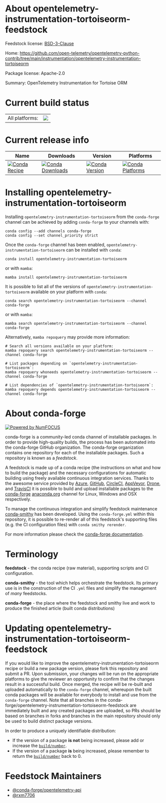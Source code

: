 About opentelemetry-instrumentation-tortoiseorm-feedstock
=========================================================

Feedstock license: [BSD-3-Clause](https://github.com/conda-forge/opentelemetry-instrumentation-tortoiseorm-feedstock/blob/main/LICENSE.txt)

Home: https://github.com/open-telemetry/opentelemetry-python-contrib/tree/main/instrumentation/opentelemetry-instrumentation-tortoiseorm

Package license: Apache-2.0

Summary: OpenTelemetry Instrumentation for Tortoise ORM

Current build status
====================


<table><tr><td>All platforms:</td>
    <td>
      <a href="https://dev.azure.com/conda-forge/feedstock-builds/_build/latest?definitionId=26304&branchName=main">
        <img src="https://dev.azure.com/conda-forge/feedstock-builds/_apis/build/status/opentelemetry-instrumentation-tortoiseorm-feedstock?branchName=main">
      </a>
    </td>
  </tr>
</table>

Current release info
====================

| Name | Downloads | Version | Platforms |
| --- | --- | --- | --- |
| [![Conda Recipe](https://img.shields.io/badge/recipe-opentelemetry--instrumentation--tortoiseorm-green.svg)](https://anaconda.org/conda-forge/opentelemetry-instrumentation-tortoiseorm) | [![Conda Downloads](https://img.shields.io/conda/dn/conda-forge/opentelemetry-instrumentation-tortoiseorm.svg)](https://anaconda.org/conda-forge/opentelemetry-instrumentation-tortoiseorm) | [![Conda Version](https://img.shields.io/conda/vn/conda-forge/opentelemetry-instrumentation-tortoiseorm.svg)](https://anaconda.org/conda-forge/opentelemetry-instrumentation-tortoiseorm) | [![Conda Platforms](https://img.shields.io/conda/pn/conda-forge/opentelemetry-instrumentation-tortoiseorm.svg)](https://anaconda.org/conda-forge/opentelemetry-instrumentation-tortoiseorm) |

Installing opentelemetry-instrumentation-tortoiseorm
====================================================

Installing `opentelemetry-instrumentation-tortoiseorm` from the `conda-forge` channel can be achieved by adding `conda-forge` to your channels with:

```
conda config --add channels conda-forge
conda config --set channel_priority strict
```

Once the `conda-forge` channel has been enabled, `opentelemetry-instrumentation-tortoiseorm` can be installed with `conda`:

```
conda install opentelemetry-instrumentation-tortoiseorm
```

or with `mamba`:

```
mamba install opentelemetry-instrumentation-tortoiseorm
```

It is possible to list all of the versions of `opentelemetry-instrumentation-tortoiseorm` available on your platform with `conda`:

```
conda search opentelemetry-instrumentation-tortoiseorm --channel conda-forge
```

or with `mamba`:

```
mamba search opentelemetry-instrumentation-tortoiseorm --channel conda-forge
```

Alternatively, `mamba repoquery` may provide more information:

```
# Search all versions available on your platform:
mamba repoquery search opentelemetry-instrumentation-tortoiseorm --channel conda-forge

# List packages depending on `opentelemetry-instrumentation-tortoiseorm`:
mamba repoquery whoneeds opentelemetry-instrumentation-tortoiseorm --channel conda-forge

# List dependencies of `opentelemetry-instrumentation-tortoiseorm`:
mamba repoquery depends opentelemetry-instrumentation-tortoiseorm --channel conda-forge
```


About conda-forge
=================

[![Powered by
NumFOCUS](https://img.shields.io/badge/powered%20by-NumFOCUS-orange.svg?style=flat&colorA=E1523D&colorB=007D8A)](https://numfocus.org)

conda-forge is a community-led conda channel of installable packages.
In order to provide high-quality builds, the process has been automated into the
conda-forge GitHub organization. The conda-forge organization contains one repository
for each of the installable packages. Such a repository is known as a *feedstock*.

A feedstock is made up of a conda recipe (the instructions on what and how to build
the package) and the necessary configurations for automatic building using freely
available continuous integration services. Thanks to the awesome service provided by
[Azure](https://azure.microsoft.com/en-us/services/devops/), [GitHub](https://github.com/),
[CircleCI](https://circleci.com/), [AppVeyor](https://www.appveyor.com/),
[Drone](https://cloud.drone.io/welcome), and [TravisCI](https://travis-ci.com/)
it is possible to build and upload installable packages to the
[conda-forge](https://anaconda.org/conda-forge) [anaconda.org](https://anaconda.org/)
channel for Linux, Windows and OSX respectively.

To manage the continuous integration and simplify feedstock maintenance
[conda-smithy](https://github.com/conda-forge/conda-smithy) has been developed.
Using the ``conda-forge.yml`` within this repository, it is possible to re-render all of
this feedstock's supporting files (e.g. the CI configuration files) with ``conda smithy rerender``.

For more information please check the [conda-forge documentation](https://conda-forge.org/docs/).

Terminology
===========

**feedstock** - the conda recipe (raw material), supporting scripts and CI configuration.

**conda-smithy** - the tool which helps orchestrate the feedstock.
                   Its primary use is in the construction of the CI ``.yml`` files
                   and simplify the management of *many* feedstocks.

**conda-forge** - the place where the feedstock and smithy live and work to
                  produce the finished article (built conda distributions)


Updating opentelemetry-instrumentation-tortoiseorm-feedstock
============================================================

If you would like to improve the opentelemetry-instrumentation-tortoiseorm recipe or build a new
package version, please fork this repository and submit a PR. Upon submission,
your changes will be run on the appropriate platforms to give the reviewer an
opportunity to confirm that the changes result in a successful build. Once
merged, the recipe will be re-built and uploaded automatically to the
`conda-forge` channel, whereupon the built conda packages will be available for
everybody to install and use from the `conda-forge` channel.
Note that all branches in the conda-forge/opentelemetry-instrumentation-tortoiseorm-feedstock are
immediately built and any created packages are uploaded, so PRs should be based
on branches in forks and branches in the main repository should only be used to
build distinct package versions.

In order to produce a uniquely identifiable distribution:
 * If the version of a package **is not** being increased, please add or increase
   the [``build/number``](https://docs.conda.io/projects/conda-build/en/latest/resources/define-metadata.html#build-number-and-string).
 * If the version of a package **is** being increased, please remember to return
   the [``build/number``](https://docs.conda.io/projects/conda-build/en/latest/resources/define-metadata.html#build-number-and-string)
   back to 0.

Feedstock Maintainers
=====================

* [@conda-forge/opentelemetry-api](https://github.com/orgs/conda-forge/teams/opentelemetry-api/)
* [@rxm7706](https://github.com/rxm7706/)

